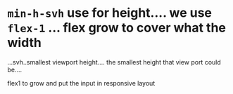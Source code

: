 # `min-h-svh` use for height.... we use `flex-1` ... flex grow to cover what the width
...svh..smallest viewport height.... the smallest height that view port could be....

flex1 to grow and put the input in responsive layout

